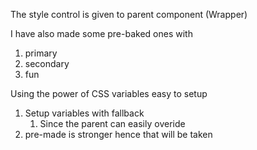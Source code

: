 The style control is given to parent component (Wrapper)

I have also made some pre-baked ones with

1. primary
2. secondary
3. fun

Using the power of CSS variables easy to setup

1. Setup variables with fallback
   1. Since the parent can easily overide
2. pre-made is stronger hence that will be taken
